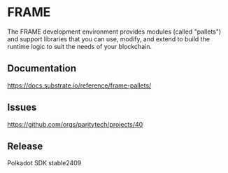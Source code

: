 # FRAME

The FRAME development environment provides modules (called "pallets") and support libraries that you can use, modify,
and extend to build the runtime logic to suit the needs of your blockchain.

## Documentation

https://docs.substrate.io/reference/frame-pallets/

## Issues

https://github.com/orgs/paritytech/projects/40


## Release

Polkadot SDK stable2409
